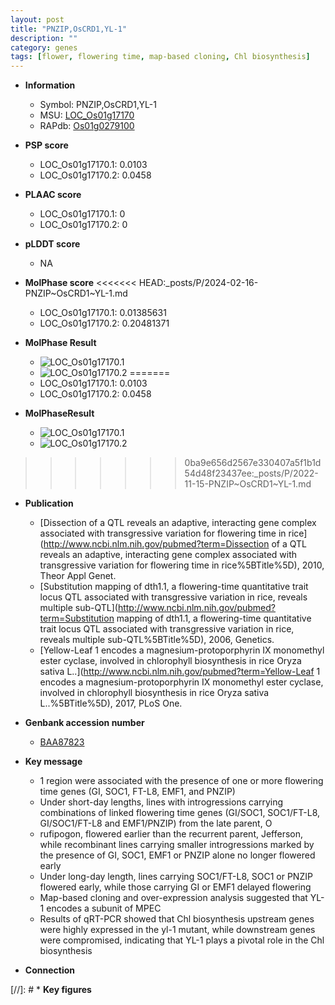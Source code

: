```yaml
---
layout: post
title: "PNZIP,OsCRD1,YL-1"
description: ""
category: genes
tags: [flower, flowering time, map-based cloning, Chl biosynthesis]
---
```


* **Information**  
    + Symbol: PNZIP,OsCRD1,YL-1  
    + MSU: [LOC_Os01g17170](http://rice.plantbiology.msu.edu/cgi-bin/ORF_infopage.cgi?orf=LOC_Os01g17170)  
    + RAPdb: [Os01g0279100](http://rapdb.dna.affrc.go.jp/viewer/gbrowse_details/irgsp1?name=Os01g0279100)  

* **PSP score**  
    + LOC_Os01g17170.1: 0.0103 
    + LOC_Os01g17170.2: 0.0458 

* **PLAAC score**  
    + LOC_Os01g17170.1: 0 
    + LOC_Os01g17170.2: 0 

* **pLDDT score**
    + NA


* **MolPhase score**
<<<<<<< HEAD:_posts/P/2024-02-16-PNZIP~OsCRD1~YL-1.md
    + LOC_Os01g17170.1: 0.01385631
    + LOC_Os01g17170.2: 0.20481371

* **MolPhase Result**
    + ![LOC_Os01g17170.1](https://304243504.github.io/Pictures/LOC_Os01g/LOC_Os01g17170.1.png)
    + ![LOC_Os01g17170.2](https://304243504.github.io/Pictures/LOC_Os01g/LOC_Os01g17170.2.png)
=======
    + LOC_Os01g17170.1: 0.0103
    + LOC_Os01g17170.2: 0.0458

* **MolPhaseResult**
    + ![LOC_Os01g17170.1](https://ricepsp.github.io/pictures/LOC_Os01g/LOC_Os01g17170.1.png)
    + ![LOC_Os01g17170.2](https://ricepsp.github.io/pictures/LOC_Os01g/LOC_Os01g17170.2.png)
>>>>>>> 0ba9e656d2567e330407a5f1b1d54d48f23437ee:_posts/P/2022-11-15-PNZIP~OsCRD1~YL-1.md

* **Publication**  
    + [Dissection of a QTL reveals an adaptive, interacting gene complex associated with transgressive variation for flowering time in rice](http://www.ncbi.nlm.nih.gov/pubmed?term=Dissection of a QTL reveals an adaptive, interacting gene complex associated with transgressive variation for flowering time in rice%5BTitle%5D), 2010, Theor Appl Genet.
    + [Substitution mapping of dth1.1, a flowering-time quantitative trait locus QTL associated with transgressive variation in rice, reveals multiple sub-QTL](http://www.ncbi.nlm.nih.gov/pubmed?term=Substitution mapping of dth1.1, a flowering-time quantitative trait locus QTL associated with transgressive variation in rice, reveals multiple sub-QTL%5BTitle%5D), 2006, Genetics.
    + [Yellow-Leaf 1 encodes a magnesium-protoporphyrin IX monomethyl ester cyclase, involved in chlorophyll biosynthesis in rice Oryza sativa L..](http://www.ncbi.nlm.nih.gov/pubmed?term=Yellow-Leaf 1 encodes a magnesium-protoporphyrin IX monomethyl ester cyclase, involved in chlorophyll biosynthesis in rice Oryza sativa L..%5BTitle%5D), 2017, PLoS One.

* **Genbank accession number**  
    + [BAA87823](http://www.ncbi.nlm.nih.gov/nuccore/BAA87823)

* **Key message**  
    + 1 region were associated with the presence of one or more flowering time genes (GI, SOC1, FT-L8, EMF1, and PNZIP)
    + Under short-day lengths, lines with introgressions carrying combinations of linked flowering time genes (GI/SOC1, SOC1/FT-L8, GI/SOC1/FT-L8 and EMF1/PNZIP) from the late parent, O
    + rufipogon, flowered earlier than the recurrent parent, Jefferson, while recombinant lines carrying smaller introgressions marked by the presence of GI, SOC1, EMF1 or PNZIP alone no longer flowered early
    + Under long-day length, lines carrying SOC1/FT-L8, SOC1 or PNZIP flowered early, while those carrying GI or EMF1 delayed flowering
    + Map-based cloning and over-expression analysis suggested that YL-1 encodes a subunit of MPEC
    + Results of qRT-PCR showed that Chl biosynthesis upstream genes were highly expressed in the yl-1 mutant, while downstream genes were compromised, indicating that YL-1 plays a pivotal role in the Chl biosynthesis

* **Connection**  

[//]: # * **Key figures**  


